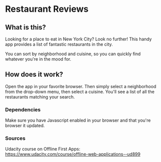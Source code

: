 # Restaurant Reviews

## What is this?
Looking for a place to eat in New York City? Look no further! This handy app provides a list of fantastic restaurants in the city.

You can sort by neighborhood and cuisine, so you can quickly find whatever you're in the mood for.

## How does it work?
Open the app in your favorite browser. Then simply select a neighborhood from the drop-down menu, then select a cuisine. You'll see a list of all the restaurants matching your search.

### Dependencies
Make sure you have Javascript enabled in your browser and that you're browser it updated.

### Sources
Udacity course on Offline First Apps: https://www.udacity.com/course/offline-web-applications--ud899
